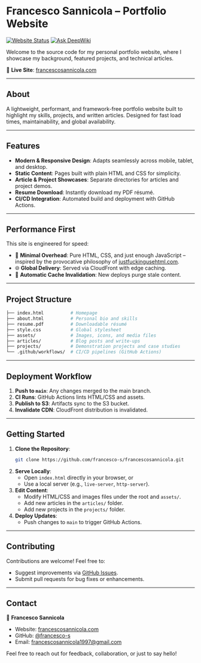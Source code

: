 # Francesco Sannicola – Portfolio Website

[![Website Status](https://img.shields.io/website-up-down-green-red/https/francescosannicola.com.svg)](https://francescosannicola.com)
[![Ask DeepWiki](https://deepwiki.com/badge.svg)](https://deepwiki.com/francesco-s/francescosannicola)

Welcome to the source code for my personal portfolio website, where I showcase my background, featured projects, and technical articles.

🔗 **Live Site**: [francescosannicola.com](https://francescosannicola.com)

---

## About

A lightweight, performant, and framework-free portfolio website built to highlight my skills, projects, and written articles. Designed for fast load times, maintainability, and global availability.

---

## Features

- **Modern & Responsive Design**: Adapts seamlessly across mobile, tablet, and desktop.
- **Static Content**: Pages built with plain HTML and CSS for simplicity.
- **Article & Project Showcases**: Separate directories for articles and project demos.
- **Resume Download**: Instantly download my PDF résumé.
- **CI/CD Integration**: Automated build and deployment with GitHub Actions.

---

## Performance First

This site is engineered for speed:

* 📄 **Minimal Overhead**: Pure HTML, CSS, and just enough JavaScript – inspired by the provocative philosophy of [justfuckingusehtml.com](https://justfuckingusehtml.com/).
* 🌐 **Global Delivery**: Served via CloudFront with edge caching.
* 🔄 **Automatic Cache Invalidation**: New deploys purge stale content.

---

## Project Structure

```bash
├── index.html          # Homepage
├── about.html          # Personal bio and skills
├── resume.pdf          # Downloadable résumé
├── style.css           # Global stylesheet
├── assets/             # Images, icons, and media files
├── articles/           # Blog posts and write-ups
├── projects/           # Demonstration projects and case studies
└── .github/workflows/  # CI/CD pipelines (GitHub Actions)
```

---

## Deployment Workflow

1. **Push to `main`**: Any changes merged to the main branch.
2. **CI Runs**: GitHub Actions lints HTML/CSS and assets.
3. **Publish to S3**: Artifacts sync to the S3 bucket.
4. **Invalidate CDN**: CloudFront distribution is invalidated.

---

## Getting Started

1. **Clone the Repository**:
   ```bash
   git clone https://github.com/francesco-s/francescosannicola.git
   ```
2. **Serve Locally**:
   - Open `index.html` directly in your browser, or
   - Use a local server (e.g., `live-server`, `http-server`).
3. **Edit Content**:
   - Modify HTML/CSS and images files under the root and `assets/`.
   - Add new articles in the `articles/` folder.
   - Add new projects in the `projects/` folder.
4. **Deploy Updates**:
   - Push changes to `main` to trigger GitHub Actions.

---

## Contributing

Contributions are welcome! Feel free to:

- Suggest improvements via [GitHub Issues](https://github.com/francesco-s/francescosannicola/issues).
- Submit pull requests for bug fixes or enhancements.

---

## Contact

👤 **Francesco Sannicola**

- Website: [francescosannicola.com](https://francescosannicola.com)
- GitHub: [@francesco-s](https://github.com/francesco-s)
- Email: francescosannicola1997@gmail.com

Feel free to reach out for feedback, collaboration, or just to say hello!
